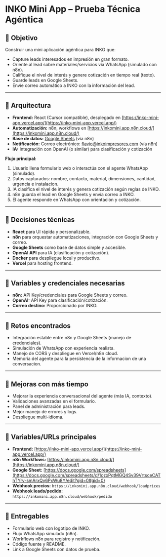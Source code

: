 # INKO Mini App – Prueba Técnica Agéntica

## 🎯 Objetivo

Construir una mini aplicación agéntica para INKO que:
- Capture leads interesados en impresión en gran formato.
- Oriente al lead sobre materiales/servicios vía WhatsApp (simulado con n8n).
- Califique el nivel de interés y genere cotización en tiempo real (texto).
- Guarde leads en Google Sheets.
- Envíe correo automático a INKO con la información del lead.

---

## 🔹 Arquitectura

- **Frontend:** React (Cursor compatible), desplegado en [https://inko-mini-app.vercel.app/](https://inko-mini-app.vercel.app/)
- **Automatización:** n8n, workflows en [https://inkomini.app.n8n.cloud/](https://inkomini.app.n8n.cloud/)
- **Base de datos:** [Google Sheets](https://docs.google.com/spreadsheets/d/1ozxPqtMGQ4Sv39VrtsceCAThTYrv-smArxQy6PxWu8Y/edit?gid=0#gid=0) (vía n8n)
- **Notificación:** Correo electrónico: flavio@inkoimpresores.com (vía n8n)
- **IA:** Integración con OpenAI (o similar) para clasificación y cotización

**Flujo principal:**
1. Usuario llena formulario web o interactúa con el agente WhatsApp (simulado).
2. Datos capturados: nombre, contacto, material, dimensiones, cantidad, urgencia e instalacion.
3. IA clasifica el nivel de interés y genera cotización según reglas de INKO.
4. n8n guarda el lead en Google Sheets y envía correo a INKO.
5. El agente responde en WhatsApp con orientación y cotización.

---

## 🔹 Decisiones técnicas

- **React** para UI rápida y personalizable.
- **n8n** para orquestar automatizaciones, integración con Google Sheets y correo.
- **Google Sheets** como base de datos simple y accesible.
- **OpenAI API** para IA (clasificación y cotización).
- **Docker** para despliegue local y productivo.
- **Vercel** para hosting frontend.

---

## 🔹 Variables y credenciales necesarias

- **n8n:** API Key/credenciales para Google Sheets y correo.
- **OpenAI:** API Key para clasificación/cotización.
- **Correo destino:** Proporcionado por INKO.

---

## 🔹 Retos encontrados

- Integración estable entre n8n y Google Sheets (manejo de credenciales).
- Simulación de WhatsApp con experiencia realista.
- Manejo de CORS y despliegue en Vercel/n8n cloud.
- Memoria del agente para la persistencia de la informacion de una conversacion.

---

## 🔹 Mejoras con más tiempo

- Mejorar la experiencia conversacional del agente (más IA, contexto).
- Validaciones avanzadas en el formulario.
- Panel de administración para leads.
- Mejor manejo de errores y logs.
- Despliegue multi-idioma.

---

## 🔹 Variables/URLs principales

- **Frontend:** [https://inko-mini-app.vercel.app/](https://inko-mini-app.vercel.app/)
- **n8n Workflows:** [https://inkomini.app.n8n.cloud/](https://inkomini.app.n8n.cloud/)
- **Google Sheet:** [https://docs.google.com/spreadsheets](https://docs.google.com/spreadsheets/d/1ozxPqtMGQ4Sv39VrtsceCAThTYrv-smArxQy6PxWu8Y/edit?gid=0#gid=0)
- **Webhook precios:** `https://inkomini.app.n8n.cloud/webhook/loadprices`
- **Webhook leads/pedido:** `https://inkomini.app.n8n.cloud/webhook/pedido`

---

## 🔹 Entregables

- Formulario web con logotipo de INKO.
- Flujo WhatsApp simulado (n8n).
- Workflows n8n para registro y notificación.
- Código fuente y README.
- Link a Google Sheets con datos de prueba.
